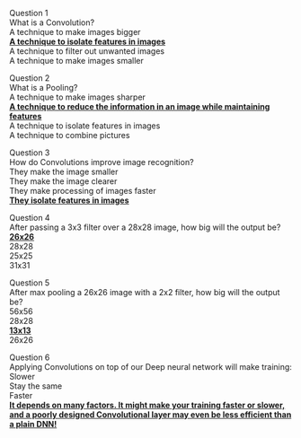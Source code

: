 Question 1<br>
What is a Convolution?<br>
A technique to make images bigger<br>
<ins>**A technique to isolate features in images**</ins><br>
A technique to filter out unwanted images<br>
A technique to make images smaller<br>

Question 2<br>
What is a Pooling?<br>
A technique to make images sharper<br>
<ins>**A technique to reduce the information in an image while maintaining features**</ins><br>
A technique to isolate features in images<br>
A technique to combine pictures<br>

Question 3<br>
How do Convolutions improve image recognition?<br>
They make the image smaller<br>
They make the image clearer<br>
They make processing of images faster<br>
<ins>**They isolate features in images**</ins><br>

Question 4<br>
After passing a 3x3 filter over a 28x28 image, how big will the output be?<br>
<ins>**26x26**</ins><br>
28x28<br>
25x25<br>
31x31<br>

Question 5<br>
After max pooling a 26x26 image with a 2x2 filter, how big will the output be?<br>
56x56<br>
28x28<br>
<ins>**13x13**</ins><br>
26x26<br>

Question 6<br>
Applying Convolutions on top of our Deep neural network will make training:<br>
Slower<br>
Stay the same<br>
Faster<br>
<ins>**It depends on many factors. It might make your training faster or slower, and a poorly designed Convolutional layer may even be less efficient than a plain DNN!**</ins><br>
